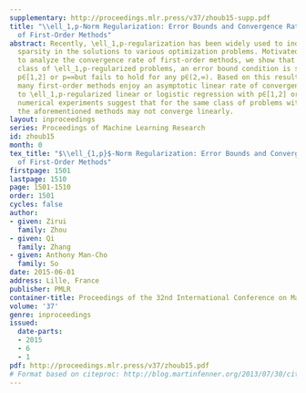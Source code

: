```yaml
---
supplementary: http://proceedings.mlr.press/v37/zhoub15-supp.pdf
title: "\\ell_1,p-Norm Regularization: Error Bounds and Convergence Rate Analysis
  of First-Order Methods"
abstract: Recently, \ell_1,p-regularization has been widely used to induce structured
  sparsity in the solutions to various optimization problems. Motivated by the desire
  to analyze the convergence rate of first-order methods, we show that for a large
  class of \ell_1,p-regularized problems, an error bound condition is satisfied when
  p∈[1,2] or p=∞but fails to hold for any p∈(2,∞). Based on this result, we show that
  many first-order methods enjoy an asymptotic linear rate of convergence when applied
  to \ell_1,p-regularized linear or logistic regression with p∈[1,2] or p=∞. By contrast,
  numerical experiments suggest that for the same class of problems with p∈(2,∞),
  the aforementioned methods may not converge linearly.
layout: inproceedings
series: Proceedings of Machine Learning Research
id: zhoub15
month: 0
tex_title: "$\\ell_{1,p}$-Norm Regularization: Error Bounds and Convergence Rate Analysis
  of First-Order Methods"
firstpage: 1501
lastpage: 1510
page: 1501-1510
order: 1501
cycles: false
author:
- given: Zirui
  family: Zhou
- given: Qi
  family: Zhang
- given: Anthony Man-Cho
  family: So
date: 2015-06-01
address: Lille, France
publisher: PMLR
container-title: Proceedings of the 32nd International Conference on Machine Learning
volume: '37'
genre: inproceedings
issued:
  date-parts:
  - 2015
  - 6
  - 1
pdf: http://proceedings.mlr.press/v37/zhoub15.pdf
# Format based on citeproc: http://blog.martinfenner.org/2013/07/30/citeproc-yaml-for-bibliographies/
---
```

